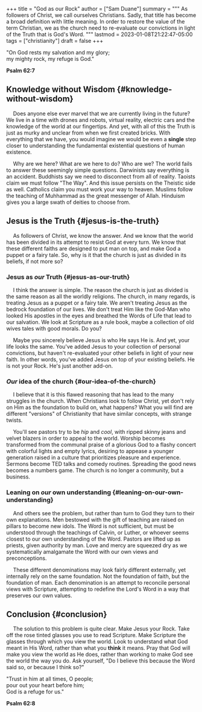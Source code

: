 +++
title = "God as our Rock"
author = ["Sam Duane"]
summary = """
  As followers of Christ, we call ourselves Christians. Sadly, that title has become a broad definition with little
  meaning. In order to restore the value of the term Christian, we as the church need to re-evaluate our convictions in
  light of the Truth that is God's Word.
  """
lastmod = 2023-01-08T21:22:47-05:00
tags = ["christianity"]
draft = false
+++

<div class="verse">
"On God rests my salvation and my glory;<br />
my mighty rock, my refuge is God."<br />

**Psalm 62:7**<br />

</div>


## Knowledge without Wisdom {#knowledge-without-wisdom}

&emsp; Does anyone else ever marvel that we are currently living in the future?
We live in a time with drones and robots, virtual reality, electric cars and
the knowledge of the world at our fingertips. And yet, with all of this the
Truth is just as murky and unclear from when we first created bricks. With
everything that we have, you would imagine we would be even a **single** step closer
to understanding the fundamental existential questions of human existence.

&emsp; Why are we here? What are we here to do? Who are we? The world
fails to answer these seemingly simple questions. Darwinists say everything is an
accident. Buddhists say we need to disconnect from all of reality. Taoists claim
we must follow "The Way". And this issue persists on the Theistic side as well.
Catholics claim you must work your way to heaven. Muslims follow the teaching of
Muhhammad as the great messenger of Allah. Hinduism gives you a large swath of
deities to choose from.


## Jesus is the Truth {#jesus-is-the-truth}

&emsp; As followers of Christ, we know the answer. And we know that the world has
been divided in its attempt to resist God at every turn. We know that these
different faiths are designed to put man on top, and make God a puppet or a
fairy tale. So, why is it that the church is just as divided in its beliefs, if
not more so?


### Jesus as _our_ Truth {#jesus-as-our-truth}

&emsp; I think the answer is simple. The reason the church is just as divided is
the same reason as all the worldly religions. The church, in many regards, is
treating Jesus as a puppet or a fairy tale. We aren't treating Jesus as the
bedrock foundation of our lives. We don't treat Him like the
God-Man who looked His apostles in the eyes and breathed the Words of Life that
lead to our salvation. We look at Scripture as a rule book, maybe a collection
of old wives tales with good morals. Do you?

&emsp; Maybe you sincerely believe Jesus is who He says He is. And yet, your life looks the same. You've added Jesus to
your collection of personal convictions, but haven't re-evaluated your other beliefs in light of your new faith. In
other words, you've added Jesus on top of your existing beliefs. He is not your Rock. He's just another add-on.


### _Our_ idea of the church {#our-idea-of-the-church}

&emsp; I believe that it is this flawed reasoning that has lead to the many
struggles in the church. When Christians look to follow Christ, yet don't rely
on Him as the foundation to build on, what happens? What you will find are
different "versions" of Christianity that have similar concepts, with strange
twists.

&emsp; You'll see pastors try to be _hip_ and _cool_, with ripped skinny jeans and
velvet blazers in order to appeal to the world. Worship becomes transformed from the
communal praise of a glorious God to a flashy concert with colorful lights and
empty lyrics, desiring to appease a younger generation raised in a culture that
prioritizes pleasure and experience. Sermons become TED talks and comedy
routines. Spreading the good news becomes a numbers game. The church is no
longer a community, but a business.


### Leaning on _our_ own understanding {#leaning-on-our-own-understanding}

&emsp; And others see the problem, but rather than turn to God they turn to their
own explanations. Men bestowed with the gift of teaching are raised on pillars
to become new idols. The Word is not sufficient, but must be understood through
the teachings of Calvin, or Luther, or whoever seems closest to our own
understanding of the Word. Pastors are lifted up as priests, given authority by
man. Love and mercy are squeezed dry as we systematically amalgamate the Word
with our own views and preconceptions.

&emsp; These different denominations may look fairly different externally, yet
internally rely on the same foundation. Not the foundation of faith, but the
foundation of man. Each denomination is an attempt to reconcile personal views
with Scripture, attempting to redefine the Lord's Word in a way that preserves
our own values.


## Conclusion {#conclusion}

&emsp; The solution to this problem is quite clear. Make Jesus your Rock. Take off
the rose tinted glasses you use to read Scripture. Make Scripture the glasses
through which you view the world. Look to understand what God meant in His Word,
rather than what you **think** it means. Pray that God will make you view the
world as He does, rather than working to make God see the world the way you do.
Ask yourself, "Do I believe this because the Word said so, or because I think so?"

<div class="verse">
"Trust in him at all times, O people;<br />
pour out your heart before him;<br />
God is a refuge for us."<br />

**Psalm 62:8**<br />

</div>
